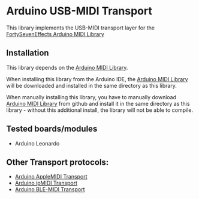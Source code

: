 # Arduino USB-MIDI Transport
This library implements the USB-MIDI transport layer for the [FortySevenEffects Arduino MIDI Library](https://github.com/FortySevenEffects/arduino_midi_library) 

## Installation
This library depends on the [Arduino MIDI Library](https://github.com/FortySevenEffects/arduino_midi_library).

When installing this library from the Arduino IDE, the [Arduino MIDI Library](https://github.com/FortySevenEffects/arduino_midi_library) will be downloaded and installed in the same directory as this library.

When manually installing this library, you have to manually download [Arduino MIDI Library](https://github.com/FortySevenEffects/arduino_midi_library) from github and install it in the same directory as this library - without this additional install, the library will not be able to compile. 

## Tested boards/modules
- Arduino Leonardo

## Other Transport protocols:
- [Arduino AppleMIDI Transport](https://github.com/lathoub/Arduino-AppleMIDI-Library)
- [Arduino ipMIDI  Transport](https://github.com/lathoub/Arduino-ipMIDI)
- [Arduino BLE-MIDI  Transport](https://github.com/lathoub/Arduino-BLE-MIDI)
